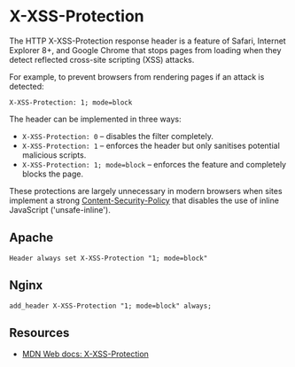 # X-XSS-Protection

The HTTP X-XSS-Protection response header is a feature of Safari, Internet Explorer 8+, and Google Chrome that stops pages from loading when they detect reflected cross-site scripting (XSS) attacks. 

For example, to prevent browsers from rendering pages if an attack is detected:

    X-XSS-Protection: 1; mode=block

The header can be implemented in three ways:

* `X-XSS-Protection: 0` – disables the filter completely.
* `X-XSS-Protection: 1` – enforces the header but only sanitises potential malicious scripts.
* `X-XSS-Protection: 1; mode=block` – enforces the feature and completely blocks the page.

These protections are largely unnecessary in modern browsers when sites implement a strong [Content-Security-Policy](csp.md) that disables the use of inline JavaScript ('unsafe-inline').

## Apache

    Header always set X-XSS-Protection "1; mode=block"

## Nginx

    add_header X-XSS-Protection "1; mode=block" always;

## Resources

* [MDN Web docs: X-XSS-Protection](https://developer.mozilla.org/en-US/docs/Web/HTTP/Headers/X-XSS-Protection)

